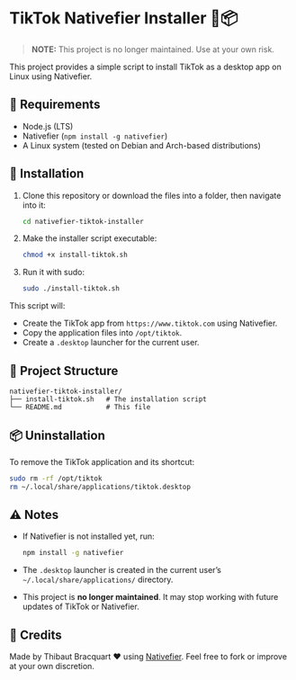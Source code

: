 # TikTok Nativefier Installer 🎵📦

> **NOTE:** This project is no longer maintained. Use at your own risk.

This project provides a simple script to install TikTok as a desktop app on Linux using Nativefier.

## 🧰 Requirements

* Node.js (LTS)
* Nativefier (`npm install -g nativefier`)
* A Linux system (tested on Debian and Arch-based distributions)

## 🚀 Installation

1. Clone this repository or download the files into a folder, then navigate into it:

   ```bash
   cd nativefier-tiktok-installer
   ```

2. Make the installer script executable:

   ```bash
   chmod +x install-tiktok.sh
   ```

3. Run it with sudo:

   ```bash
   sudo ./install-tiktok.sh
   ```

This script will:

* Create the TikTok app from `https://www.tiktok.com` using Nativefier.
* Copy the application files into `/opt/tiktok`.
* Create a `.desktop` launcher for the current user.

## 📂 Project Structure

```
nativefier-tiktok-installer/
├── install-tiktok.sh   # The installation script
└── README.md           # This file
```

## 📦 Uninstallation

To remove the TikTok application and its shortcut:

```bash
sudo rm -rf /opt/tiktok
rm ~/.local/share/applications/tiktok.desktop
```

## ⚠️ Notes

* If Nativefier is not installed yet, run:

  ```bash
  npm install -g nativefier
  ```
* The `.desktop` launcher is created in the current user’s `~/.local/share/applications/` directory.
* This project is **no longer maintained**. It may stop working with future updates of TikTok or Nativefier.

## 🙌 Credits

Made by Thibaut Bracquart ❤️ using [Nativefier](https://github.com/nativefier/nativefier).
Feel free to fork or improve at your own discretion.
